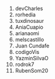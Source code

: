 1. devCharles
2. rorhedia
3. tuxdinosaur
4. AniaCuapio
5. arianaomi
6. melscastillo
7. Juan Cundafe
8. codigoVis
9. YazminSilvaO
10. rodrok7
11. RubenSom20
